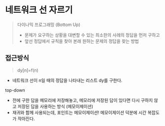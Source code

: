 # 네트워크 선 자르기

> 다이나믹 프로그래밍 (Bottom Up)
>
> - 문제가 요구하는 상황을 대변할 수 있는 최소한의 사례의 정답을 먼저 구하고
> - 앞선 정답에서 규칙을 찾아 본래 원하는 문제의 정답을 찾는 방법

## 접근방식

> dy[n]=f(n)

- 네트워크 선이 n일 때의 정답을 나타내는 리스트 dy를 구한다.

top-down

- 전에 구한 답을 메모리에 저장해놓고, 메모리에 저장된 답이 있다면 다시 구하지 않고 저장된 답을 사용하는 방식 (메모이제이션)
- 재귀와 함께 사용되는데, 포인트는 메모이제이션! 메모이제이션 덕분에 시간 복잡도가 작아진다.
